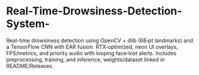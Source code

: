 # Real-Time-Drowsiness-Detection-System-
Real-time drowsiness detection using OpenCV + dlib (68‑pt landmarks) and a TensorFlow CNN with EAR fusion. RTX‑optimized, neon UI overlays, FPS/metrics, and priority audio with looping face‑lost alerts. Includes preprocessing, training, and inference; weights/dataset linked in README/Releases.
